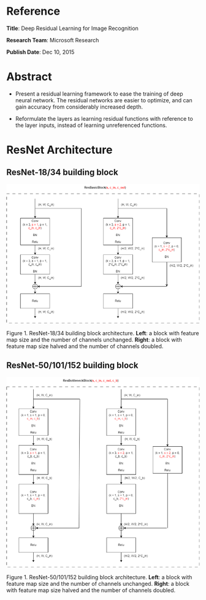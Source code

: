 # Reference

**Title**: Deep Residual Learning for Image Recognition

**Research Team**: Microsoft Research

**Publish Date**: Dec 10, 2015

# Abstract

* Present a residual learning framework to ease the training of deep neural network. The residual networks are easier to optimize, and can gain accuracy from considerably increased depth.

* Reformulate the layers as learning residual functions with reference to the layer inputs, instead of learning unreferenced functions.

# ResNet Architecture

## ResNet-18/34 building block

![ResNet-18/34 building block](./img/ResNet_18_34_building_block.png)

Figure 1. ResNet-18/34 building block architecture. **Left**: a block with feature map size and the number of channels unchanged. **Right**: a block with feature map size halved and the number of channels doubled.

## ResNet-50/101/152 building block

![ResNet-50/101/152 building block](./img/ResNet_50_101_152_building_block.png)

Figure 1. ResNet-50/101/152 building block architecture. **Left**: a block with feature map size and the number of channels unchanged. **Right**: a block with feature map size halved and the number of channels doubled.